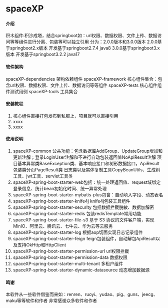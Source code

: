# spaceXP

#### 介绍
积木组件:积沙成塔，结合springboot如：url权限、数据权限、文件上传、数据访问等等组件进行分离、包装等可以独立引用
分为：2.0.0版本和3.0.0版本
2.0.0基于springboot2.x版本 开发基于springboot2.7.4 java8
3.0.0基于springboot3.x版本 开发基于springboot3.2.2 java17
#### 软件架构
spaceXP-dependencies 架构依赖组件
spaceXP-framework 核心组件集合：包含url权限、数据权限、文件上传、数据访问等等组件
spaceXP-tests 核心组件组件测试用例
spaceXP-tools 工具集合

#### 安装教程

1.  核心组件直接打包发布到私服上，项目就可以直接引用
2.  xxxx
3.  xxxx

#### 使用说明

1.  spaceXP-common 公共功能：包含数据库AddGroup、UpdateGroup增加和更新注解；登录LoginUser注解和不进行自动包装返回值NoApiResult注解
    项目基本异常类BaseException类、基本响应接口和树形数据接口，ApiResult包装类分页PageResult类
    日志类以及实体复制工具CopyBeanUtils、生成树工具、jwt工具、servlet工具类
2.  spaceXP-spring-boot-starter-web包括：统一处理返回值、request域绑定登录信息、统计bean初始化时间、统一异常处理
3.  spaceXP-spring-boot-starter-mybatis-plus包含：自动填入字段、动态表名
4.  spaceXP-spring-boot-starter-knife4j knife4j包装工具组件
5.  spaceXP-spring-boot-starter-security 包括数据拦截脱敏、数据加解密
6.  spaceXP-spring-boot-starter-redis 包装redisTemplate常用功能
7.  spaceXP-spring-boot-starter-file-s3 基于 S3 协议的文件客户端，实现 MinIO、阿里云、腾讯云、七牛云、华为云等云服务
8.  spaceXP-spring-boot-starter-log 根据aop切面实现日志记录组件
9.  spaceXP-spring-boot-starter-feign feign包装组件，自动解包ApiResult以及支持OkHttp和HttpClient
10. spaceXP-spring-boot-starter-permission-url url权限拦截
11. spaceXP-spring-boot-starter-permission-data 数据权限
12. spaceXP-spring-boot-starter-multi-tenant 多租户组件
13. spaceXP-spring-boot-starter-dynamic-datasource 动态增加数据源


#### 鸣谢
本软件从一些软件借鉴而来如：renren、ruoyi、yudao、pig、guns、jeecg、maku等等软件和作者
非常感谢众多软件和作者
